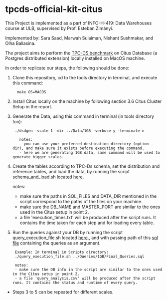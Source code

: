 # tpcds-official-kit-citus

This Project is implemented as a part of INFO-H-419: Data Warehouses course at ULB, supervised by  Prof. Esteban Zimányi. 

Implemented by: Sara Saad, Marwah Sulaiman, Nishant Sushmakar, and Olha Baliasina.

The project aims to perform the [TPC-DS benchmark](https://www.tpc.org/tpcds/default5.asp) on Citus Database (a Postgres distributed extension) locally installed on MacOS machine. 

In order to replicate our steps, the following should be done:


1. Clone this repository, cd to the tools directory in terminal, and execute this command:

	 	 make OS=MACOS

2. Install Citus locally on the machine by following section 3.6 Citus Cluster Setup in the report. 

3. Generate the Data, using this command in terminal (in tools directory too):
  
  		./dsdgen -scale 1 -dir ../Data/1GB -verbose y -terminate n
  
		  notes: 
		  - you can use your preferred destination directory (option -dir), and make sure it exists before executing the command.
		  - here we are generating 1GB data, same command will be used to generate bigger scales.

4. Create the tables according to TPC-Ds schema, set the distribution and reference tables, and load the data, by running the script schema_and_load.sh located [here](tpcdskit-official-mac/Scripts).

	notes:
	- make sure the paths in SQL_FILES and DATA_DIR mentioned in the script correspond to the paths of the files on your machine.
	- make sure the DB_NAME and MASTER_PORT are similar to the ones used in the Citus setup in point 2.
	- a file 'execution_times.txt' will be produced after the script runs. It contains the time taken for each step and for loading every table.

5. Run the queries against your DB by running the script query_execution_file.sh located [here](tpcdskit-official-mac/Scripts)., and with passing path of this [sql file](tpcdskit-official-mac/Queries/1GB/Final_Queries.sql) containing the queries as an argument.

		Example: In terminal in Scripts directory:
		./query_execution_file.sh ../Queries/1GB/Final_Queries.sql
		
		notes:
		- make sure the DB info in the script are similar to the ones used in the Citus setup in point 2.
		- a file 'query_analysis.csv' will be produced after the script runs. It contains the status and runtime of every query.



- Steps 3 to 5 can be repeated for different scales.

   


   


